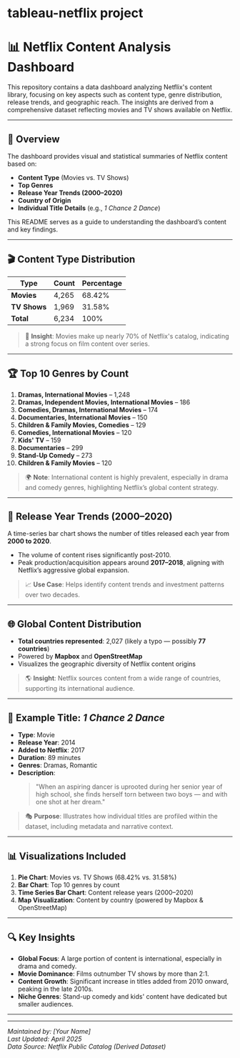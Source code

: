 # tableau-netflix project 
# 📊 Netflix Content Analysis Dashboard

This repository contains a data dashboard analyzing Netflix's content library, focusing on key aspects such as content type, genre distribution, release trends, and geographic reach. The insights are derived from a comprehensive dataset reflecting movies and TV shows available on Netflix.

---

## 📌 Overview

The dashboard provides visual and statistical summaries of Netflix content based on:
- **Content Type** (Movies vs. TV Shows)
- **Top Genres**
- **Release Year Trends (2000–2020)**
- **Country of Origin**
- **Individual Title Details** (e.g., *1 Chance 2 Dance*)

This README serves as a guide to understanding the dashboard’s content and key findings.

---

## 🎬 Content Type Distribution

| Type       | Count  | Percentage |
|------------|--------|------------|
| **Movies**   | 4,265  | 68.42%     |
| **TV Shows** | 1,969  | 31.58%     |
| **Total**    | 6,234  | 100%       |

> 📌 **Insight**: Movies make up nearly 70% of Netflix's catalog, indicating a strong focus on film content over series.

---

## 🏆 Top 10 Genres by Count

1. **Dramas, International Movies** – 1,248  
2. **Dramas, Independent Movies, International Movies** – 186  
3. **Comedies, Dramas, International Movies** – 174  
4. **Documentaries, International Movies** – 150  
5. **Children & Family Movies, Comedies** – 129  
6. **Comedies, International Movies** – 120  
7. **Kids' TV** – 159  
8. **Documentaries** – 299  
9. **Stand-Up Comedy** – 273  
10. **Children & Family Movies** – 120  

> 🌍 **Note**: International content is highly prevalent, especially in drama and comedy genres, highlighting Netflix’s global content strategy.

---

## 📅 Release Year Trends (2000–2020)

A time-series bar chart shows the number of titles released each year from **2000 to 2020**.

- The volume of content rises significantly post-2010.
- Peak production/acquisition appears around **2017–2018**, aligning with Netflix’s aggressive global expansion.

> 📈 **Use Case**: Helps identify content trends and investment patterns over two decades.

---

## 🌐 Global Content Distribution

- **Total countries represented**: 2,027 (likely a typo — possibly **77 countries**)
- Powered by **Mapbox** and **OpenStreetMap**
- Visualizes the geographic diversity of Netflix content origins

> 🌎 **Insight**: Netflix sources content from a wide range of countries, supporting its international audience.

---

## 🎥 Example Title: *1 Chance 2 Dance*

- **Type**: Movie  
- **Release Year**: 2014  
- **Added to Netflix**: 2017  
- **Duration**: 89 minutes  
- **Genres**: Dramas, Romantic  
- **Description**:  
  > "When an aspiring dancer is uprooted during her senior year of high school, she finds herself torn between two boys — and with one shot at her dream."

> 🎭 **Purpose**: Illustrates how individual titles are profiled within the dataset, including metadata and narrative context.

---

## 📊 Visualizations Included

1. **Pie Chart**: Movies vs. TV Shows (68.42% vs. 31.58%)
2. **Bar Chart**: Top 10 genres by count
3. **Time Series Bar Chart**: Content release years (2000–2020)
4. **Map Visualization**: Content by country (powered by Mapbox & OpenStreetMap)

---

## 🔍 Key Insights

- **Global Focus**: A large portion of content is international, especially in drama and comedy.
- **Movie Dominance**: Films outnumber TV shows by more than 2:1.
- **Content Growth**: Significant increase in titles added from 2010 onward, peaking in the late 2010s.
- **Niche Genres**: Stand-up comedy and kids' content have dedicated but smaller audiences.

---



---

*Maintained by: [Your Name]*  
*Last Updated: April 2025*  
*Data Source: Netflix Public Catalog (Derived Dataset)*
